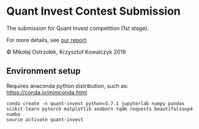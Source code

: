 # Quant Invest Contest Submission
The submission for Quant Invest competition (1st stage).

For more details, see [our report](Report.pdf).

© Mikołaj Ostrzołek, Krzysztof Kowalczyk 2019

## Environment setup
Requires anaconda python distribution, such as: https://conda.io/miniconda.html
```
conda create -n quant-invest python=3.7.1 jupyterlab numpy pandas scikit-learn pytorch matplotlib seaborn tqdm requests beautifulsoup4 numba
source activate quant-invest
```
